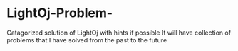 # LightOj-Problem-
Catagorized solution of LightOj with hints if possible
It will have collection of problems that I have solved from the past to the future
